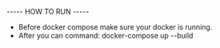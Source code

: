 ----- HOW TO RUN -----

- Before docker compose make sure your docker is running.
- After you can command: docker-compose up --build
